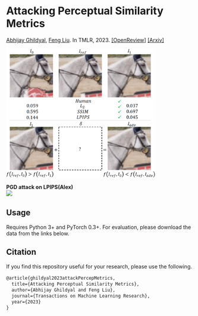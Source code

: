 # Attacking Perceptual Similarity Metrics

[Abhijay Ghildyal](https://abhijay9.github.io/), [Feng Liu](http://web.cecs.pdx.edu/~fliu/). In TMLR, 2023. [[OpenReview]](https://openreview.net/forum?id=r9vGSpbbRO) [[Arxiv]]()

<img src="imgs/teaser.png" width=400>

<b>PGD attack on LPIPS(Alex)</b>  
<img src="https://abhijay9.github.io/images/lpips_pgd.gif" width=300>

## Usage

Requires Python 3+ and PyTorch 0.3+. For evaluation, please download the data from the links below.

## Citation

If you find this repository useful for your research, please use the following.

```
@article{ghildyal2023attackPercepMetrics,
  title={Attacking Perceptual Similarity Metrics},
  author={Abhijay Ghildyal and Feng Liu},
  journal={Transactions on Machine Learning Research},
  year={2023}
}
```
